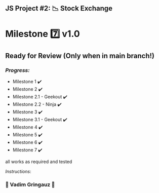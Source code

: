 ## JS Project #2: :chart_with_downwards_trend: Stock Exchange
# Milestone :seven: v1.0 
## Ready for Review (Only when in main branch!)
### *Progress:*
- Milestone 1 :heavy_check_mark:
- Milestone 2 :heavy_check_mark:
- Milestone 2.1 - Geekout :heavy_check_mark:
- Milestone 2.2 - Ninja :heavy_check_mark:
- Milestone 3 :heavy_check_mark:
- Milestone 3.1 - Geekout :heavy_check_mark:
- Milestone 4 :heavy_check_mark:
- Milestone 5 :heavy_check_mark:
- Milestone 6 :heavy_check_mark:
- Milestone 7 :heavy_check_mark:

all works as required and tested

*Instructions*:

### :basketball: Vadim Gringauz :basketball:
